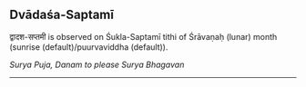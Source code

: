 ## Dvādaśa-Saptamī
द्वादश-सप्तमी is observed on Śukla-Saptamī tithi of Śrāvaṇaḥ (lunar) month (sunrise (default)/puurvaviddha (default)).

_Surya Puja, Danam to please Surya Bhagavan_

---
